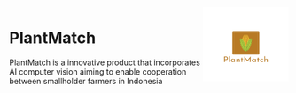 <img src="promotionals/logo_transpant_background.jpg" align="right" width="154px" height="135px" />

# PlantMatch
PlantMatch is a innovative product that incorporates AI computer vision aiming to enable cooperation between smallholder farmers in Indonesia
